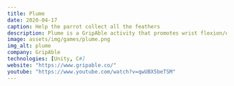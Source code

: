 ```yaml
---
title: Plume
date: 2020-04-17
caption: Help the parrot collect all the feathers
description: Plume is a GripAble activity that promotes wrist flexion/extension for exercise and rehabilitation. In Plume, you control a colorful parrot trying to collect a bunch of feathers through several levels.
image: assets/img/games/plume.png
img_alt: plume
company: GripAble
technologies: [Unity, C#]
website: "https://www.gripable.co/"
youtube: "https://www.youtube.com/watch?v=qwUBX5beTSM"
---
```

